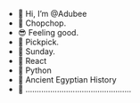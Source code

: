 - 👋 Hi, I’m @Adubee
- 👀 Chopchop.
- 😎 Feeling good.
- 🌱 Pickpick.
- 💞️ Sunday.
- 🐜 React
- 🦴 Python 
- 🍨 Ancient Egyptian History	
- 🎂 ...............................................

<!---
Adubee/Adubee is a ✨ special ✨ repository because its `README.md` (this file) appears on your GitHub profile.
You can click the Preview link to take a look at your changes.
--->
